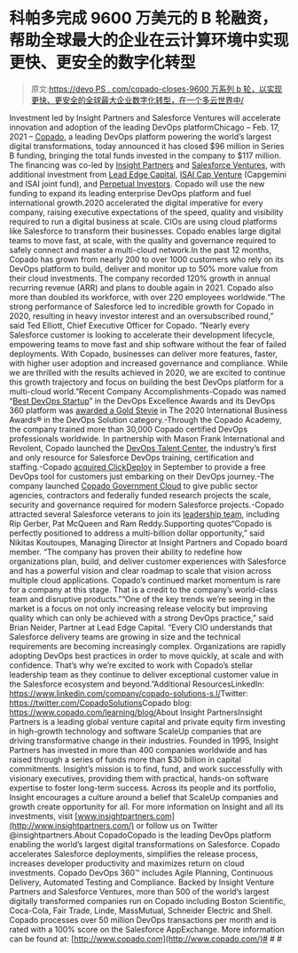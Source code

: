# 科帕多完成 9600 万美元的 B 轮融资，帮助全球最大的企业在云计算环境中实现更快、更安全的数字化转型

> 原文:[https://devo PS . com/copado-closes-9600 万系列 b 轮，以实现更快、更安全的全球最大企业数字化转型，在一个多云世界中/](https://devops.com/copado-closes-96-million-in-series-b-round-to-enable-faster-and-safer-digital-transformation-of-the-worlds-largest-enterprises-in-a-multi-cloud-world/)

Investment led by Insight Partners and Salesforce Ventures will accelerate innovation and adoption of the leading DevOps platformChicago – Feb. 17, 2021 – [Copado](https://www.copado.com/), a leading DevOps platform powering the world’s largest digital transformations, today announced it has closed $96 million in Series B funding, bringing the total funds invested in the company to $117 million. The financing was co-led by [Insight Partners](https://www.insightpartners.com/) and [Salesforce Ventures](https://www.salesforce.com/company/ventures/), with additional investment from [Lead Edge Capital](https://leadedgecapital.com/), [ISAI Cap Venture](https://www.capgemini.com/news/capgemini-and-isai-launch-of-a-fund-for-b2b-start-ups-and-scale-ups/) (Capgemini and ISAI joint fund), and [Perpetual Investors](https://www.prptl.com/). Copado will use the new funding to expand its leading enterprise DevOps platform and fuel international growth.2020 accelerated the digital imperative for every company, raising executive expectations of the speed, quality and visibility required to run a digital business at scale. CIOs are using cloud platforms like Salesforce to transform their businesses. Copado enables large digital teams to move fast, at scale, with the quality and governance required to safely connect and master a multi-cloud network.In the past 12 months, Copado has grown from nearly 200 to over 1000 customers who rely on its DevOps platform to build, deliver and monitor up to 50% more value from their cloud investments. The company recorded 120% growth in annual recurring revenue (ARR) and plans to double again in 2021\. Copado also more than doubled its workforce, with over 220 employees worldwide.“The strong performance of Salesforce led to incredible growth for Copado in 2020, resulting in heavy investor interest and an oversubscribed round,” said Ted Elliott, Chief Executive Officer for Copado. “Nearly every Salesforce customer is looking to accelerate their development lifecycle, empowering teams to move fast and ship software without the fear of failed deployments. With Copado, businesses can deliver more features, faster, with higher user adoption and increased governance and compliance. While we are thrilled with the results achieved in 2020, we are excited to continue this growth trajectory and focus on building the best DevOps platform for a multi-cloud world.”Recent Company Accomplishments-Copado was named “[Best DevOps Startup](https://www.computing.co.uk/sponsored/4022507/interview-copado-best-devops-start)” in the DevOps Excellence Awards and its DevOps 360 platform was [awarded a Gold Stevie](https://stevieawards.com/iba/new-product-awards-category-winners-0) in The 2020 International Business Awards® in the DevOps Solution category.-Through the Copado Academy, the company trained more than 30,000 Copado certified DevOps professionals worldwide. In partnership with Mason Frank International and Revolent, Copado launched the [DevOps Talent Center](https://copado.com/success/devops-talent/), the industry’s first and only resource for Salesforce DevOps training, certification and staffing.-Copado [acquired ClickDeploy](https://copado.com/learning/blog/ceo-update-clickdeploy-acquisition/) in September to provide a free DevOps tool for customers just embarking on their DevOps journey.-The company launched [Copado Government Cloud](https://copado.com/solutions/solutions-by-industry/public-sector/) to give public sector agencies, contractors and federally funded research projects the scale, security and governance required for modern Salesforce projects.-Copado attracted several Salesforce veterans to join its [leadership team](https://copado.com/why-copado/meet-the-team/), including Rip Gerber, Pat McQueen and Ram Reddy.Supporting quotes“Copado is perfectly positioned to address a multi-billion dollar opportunity,” said Nikitas Koutoupes, Managing Director at Insight Partners and Copado board member. “The company has proven their ability to redefine how organizations plan, build, and deliver customer experiences with Salesforce and has a powerful vision and clear roadmap to scale that vision across multiple cloud applications. Copado’s continued market momentum is rare for a company at this stage. That is a credit to the company’s world-class team and disruptive products.”“One of the key trends we’re seeing in the market is a focus on not only increasing release velocity but improving quality which can only be achieved with a strong DevOps practice,” said Brian Neider, Partner at Lead Edge Capital. “Every CIO understands that Salesforce delivery teams are growing in size and the technical requirements are becoming increasingly complex. Organizations are rapidly adopting DevOps best practices in order to move quickly, at scale and with confidence. That’s why we’re excited to work with Copado’s stellar leadership team as they continue to deliver exceptional customer value in the Salesforce ecosystem and beyond.”Additional ResourcesLinkedIn: [https://www.linkedin.com/<wbr>company/copado-solutions-s.l/](https://www.linkedin.com/company/copado-solutions-s.l/)Twitter: [https://twitter.com/<wbr>CopadoSolutions](https://twitter.com/CopadoSolutions)Copado blog: [https://www.copado.com/<wbr>learning/blog/](https://www.copado.com/learning/blog/)About Insight PartnersInsight Partners is a leading global venture capital and private equity firm investing in high-growth technology and software ScaleUp companies that are driving transformative change in their industries. Founded in 1995, Insight Partners has invested in more than 400 companies worldwide and has raised through a series of funds more than $30 billion in capital commitments. Insight’s mission is to find, fund, and work successfully with visionary executives, providing them with practical, hands-on software expertise to foster long-term success. Across its people and its portfolio, Insight encourages a culture around a belief that ScaleUp companies and growth create opportunity for all. For more information on Insight and all its investments, visit [www.insightpartners.com](http://www.insightpartners.com/) or follow us on Twitter @insightpartners.About CopadoCopado is the leading DevOps platform enabling the world’s largest digital transformations on Salesforce. Copado accelerates Salesforce deployments, simplifies the release process, increases developer productivity and maximizes return on cloud investments. Copado DevOps 360™ includes Agile Planning, Continuous Delivery, Automated Testing and Compliance. Backed by Insight Venture Partners and Salesforce Ventures, more than 500 of the world’s largest digitally transformed companies run on Copado including Boston Scientific, Coca-Cola, Fair Trade, Linde, MassMutual, Schneider Electric and Shell. Copado processes over 50 million DevOps transactions per month and is rated with a 100% score on the Salesforce AppExchange. More information can be found at: [http://www.copado.com](http://www.copado.com/)# # #